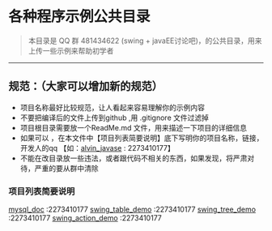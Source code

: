 # 各种程序示例公共目录
> 本目录是 QQ 群 481434622 (swing + javaEE讨论吧)，的公共目录，用来上传一些示例来帮助初学者

***

## 规范：（大家可以增加新的规范）
* 项目名称最好比较规范，让人看起来容易理解你的示例内容
* 不要把编译后的文件上传到github ,用 .gitignore 文件过滤掉
* 项目根目录需要放一个ReadMe.md 文件，用来描述一下项目的详细信息
* 如果可以 ，在本文件中【项目列表简要说明】底下写明你的项目名称，链接，开发人的qq 【如：[alvin_javase](https://github.com/alvin198761/Luna_Demo/) : 2273410177】
* 不能在改目录放一些违法，或者跟代码不相关的东西，如果发现，将严肃对待，严重的要从群中清除
### 项目列表简要说明 
[mysql_doc](https://github.com/alvin198761/Luna_Demo/tree/master/mysql_doc) :2273410177
[swing_table_demo](https://github.com/alvin198761/Luna_Demo/tree/master/swing_table_demo) :2273410177
[swing_tree_demo](https://github.com/alvin198761/Luna_Demo/tree/master/swing_tree_demo) :2273410177
[swing_action_demo](https://github.com/alvin198761/Luna_Demo/tree/master/swing_action_demo) :2273410177

